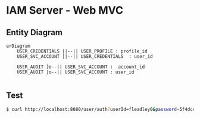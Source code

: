 # IAM Server - Web MVC


## Entity Diagram

```mermaid
erDiagram
    USER_CREDENTIALS ||--|| USER_PROFILE : profile_id
    USER_SVC_ACCOUNT ||--|| USER_CREDENTIALS  : user_id

    USER_AUDIT }o--|| USER_SVC_ACCOUNT :  account_id
    USER_AUDIT }o--|| USER_SVC_ACCOUNT : user_id


```

## Test

```bash
$ curl http://localhost:8080/user/auth?userId=fleadley0&password=5f4dcc3b5aa765d61d8327deb882cf99 --silent
```

